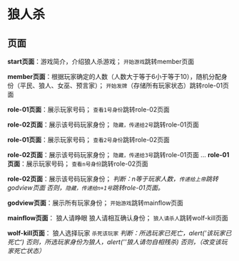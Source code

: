 # 狼人杀
## 页面
**start页面**：游戏简介，介绍狼人杀游戏；
`开始游戏`跳转member页面

**member页面**：根据玩家确定的人数（人数大于等于6小于等于10），随机分配身份（平民、狼人、女巫、预言家）；
`开始发牌`（存储所有玩家状态）跳转role-01页面

**role-01页面**：展示玩家号码；
`查看1号身份`跳转role-02页面

**role-02页面**：展示该号码玩家身份；
`隐藏，传递给2号`跳转role-01页面

**role-01页面**：展示玩家号码；
`查看2号身份`跳转role-02页面

**role-02页面**：展示该号码玩家身份；
`隐藏，传递给3号`跳转role-01页面
...
**role-01页面**：展示玩家号码；
`查看n号身份`跳转role-02页面

**role-02页面**：展示该号码玩家身份；
*判断：n等于玩家人数，`传递给上帝`跳转godview页面*
*否则，`隐藏，传递给n+1号`跳转role-01页面。*

**godview页面**：展示所有玩家身份；
`开始游戏`跳转mainflow页面

**mainflow页面**：
狼人请睁眼 狼人请相互确认身份；
`狼人请杀人`跳转wolf-kill页面

**wolf-kill页面**：
狼人选择玩家
`杀死该玩家`
*判断：所选玩家已死亡，alert('该玩家已死亡‘)*
*否则，所选玩家身份为狼人，alert(''狼人请勿自相残杀)*
*否则，（改变该玩家死亡状态）*
